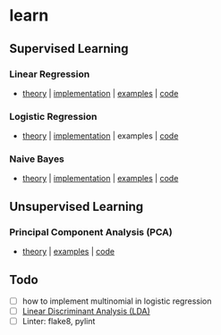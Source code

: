 # learn

## Supervised Learning

### Linear Regression

- [theory](https://nickyfoto.github.io/blog/entries/linear-regression) | [implementation](https://github.com/nickyfoto/learn/blob/master/linear_regression.ipynb) | [examples](https://github.com/nickyfoto/learn/blob/master/linear_regression_example.ipynb) | [code](https://github.com/nickyfoto/learn/blob/master/lm.py)

### Logistic Regression

- [theory](https://nickyfoto.github.io/blog/entries/logistic-regression) | [implementation](https://github.com/nickyfoto/learn/blob/master/logistic_regression.ipynb) | examples | [code](https://github.com/nickyfoto/learn/blob/master/lr.py)

### Naive Bayes

- [theory](https://nickyfoto.github.io/blog/entries/naive-bayes) | [implementation](https://github.com/nickyfoto/learn/blob/master/naive_bayes.ipynb) | [examples](https://github.com/nickyfoto/learn/blob/master/naive_bayes_examples.ipynb) | [code](naive_bayes.py)

## Unsupervised Learning

### Principal Component Analysis (PCA)

- [theory](https://nickyfoto.github.io/blog/entries/svd) | [examples](https://github.com/nickyfoto/learn/blob/master/pca_example.ipynb) | [code](https://github.com/nickyfoto/learn/blob/master/pca_example.ipynb)

## Todo

- [ ] how to implement multinomial in logistic regression
- [ ] [Linear Discriminant Analysis (LDA)](https://web.stanford.edu/~hastie/Papers/ESLII.pdf)
- [ ] Linter: flake8, pylint